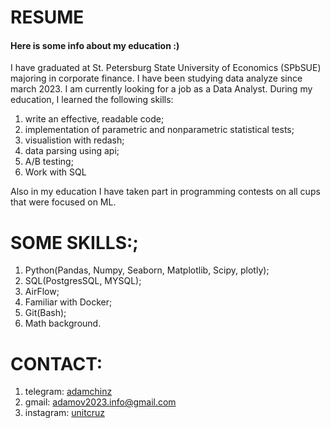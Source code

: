# RESUME
#### Here is some info about my education :)
I have graduated at St. Petersburg State University of Economics (SPbSUE) majoring in corporate finance. I have been studying data analyze since march 2023. I am currently looking for a job as a Data Analyst. During my education, I learned the following skills:
   1. write an effective, readable code;
   2. implementation of parametric and nonparametric statistical tests;
   3. visualistion with redash;
   4. data parsing using api;
   5. A/B testing;
   6. Work with SQL

Also in my education I have taken part in programming contests on all cups that were focused on ML. 

# SOME SKILLS:;
  1. Python(Pandas, Numpy, Seaborn, Matplotlib, Scipy, plotly);
  2. SQL(PostgresSQL, MYSQL);
  3. AirFlow; 
  4. Familiar with Docker;
  5. Git(Bash);
  6. Math background.
  
# CONTACT:
1. telegram: [adamchinz](https://t.me/adamchinz)
2. gmail: adamov2023.info@gmail.com
3. instagram: [unitcruz](https://instagram.com/unitcruz?igshid=YmMyMTA2M2Y=)

   
